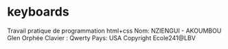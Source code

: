 # keyboards
Travail pratique de programmation html+css
Nom: NZIENGUI - AKOUMBOU Glen Orphée
Clavier : Qwerty
Pays: USA
Copyright Ecole241@LBV
